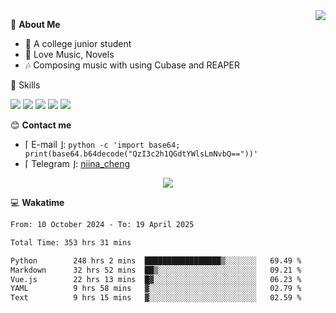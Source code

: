 <a href="#">
    <img align="right" src="https://github-readme-stats-tau-lilac-25.vercel.app/api?username=irorange27&count_private=true&show_icons=true&theme=transparent" />
</a>

💭 **About Me**

- 🏫 A college junior student
- 🍕 Love Music, Novels
- 🎶 Composing music with using Cubase and REAPER


🚀 Skills

![](https://img.shields.io/badge/-python-3e74a2?style=for-the-badge&logo=Python&logoColor=fff
)
![](https://img.shields.io/badge/-javascript-f0db4f?style=for-the-badge&logo=JavaScript&logoColor=fff
)
![](https://img.shields.io/badge/-vue3-41b883?style=for-the-badge&logo=Vue.js&logoColor=fff
)
![](https://img.shields.io/badge/-docker-2496ed?style=for-the-badge&logo=Docker&logoColor=fff
)
![](https://img.shields.io/badge/-linux-000000?style=for-the-badge&logo=Linux&logoColor=fff&color=000
)

😊 **Contact me**

- ⌈ E-mail ⌋: `python -c 'import base64; print(base64.b64decode("QzI3c2h1QGdtYWlsLmNvbQ=="))'`
- ⌈ Telegram ⌋: [niina_cheng](https://t.me/niina_cheng)

</p>
    <p align="center">
    <img src="https://profile-counter.glitch.me/{irorange27}/count.svg" />
</p>

💻 **Wakatime**

<!--START_SECTION:waka-->

```txt
From: 10 October 2024 - To: 19 April 2025

Total Time: 353 hrs 31 mins

Python        248 hrs 2 mins  █████████████████▒░░░░░░░   69.49 %
Markdown      32 hrs 52 mins  ██▒░░░░░░░░░░░░░░░░░░░░░░   09.21 %
Vue.js        22 hrs 13 mins  █▓░░░░░░░░░░░░░░░░░░░░░░░   06.23 %
YAML          9 hrs 58 mins   ▓░░░░░░░░░░░░░░░░░░░░░░░░   02.79 %
Text          9 hrs 15 mins   ▓░░░░░░░░░░░░░░░░░░░░░░░░   02.59 %
```

<!--END_SECTION:waka-->
